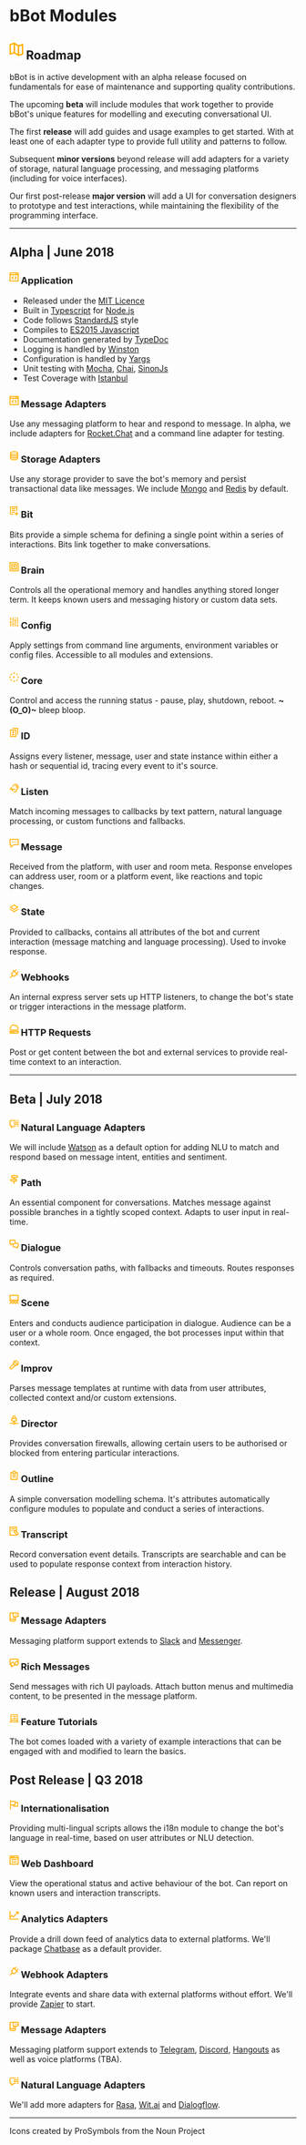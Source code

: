 [typescript]: https://www.typescriptlang.org/
[node]: https://nodejs.org/
[typedoc]: http://typedoc.org/
[standard]: https://standardjs.com/
[es6]: https://github.com/lukehoban/es6features#readme
[mit]: https://opensource.org/licenses/MIT
[winston]: https://github.com/winstonjs/winston
[yargs]: http://yargs.js.org/
[mocha]: https://mochajs.org/
[chai]: http://www.chaijs.com/
[sinon]: http://sinonjs.org/
[istanbul]: https://istanbul.js.org/
[rc]: http://rocket.chat/
[mongo]: https://www.mongodb.com/
[redis]: https://redis.io/
[rasa]: https://rasa.com/
[watson]: http://watson.ai/
[wit]: https://wit.ai/
[wit]: https://wit.ai/
[dialogflow]: https://dialogflow.com/
[slack]: https://slack.com/
[messenger]: https://www.messenger.com/
[telegram]: https://telegram.org/
[discord]: https://discordapp.com/
[hangouts]: https://gsuite.google.com/products/chat/
[chatbase]: https://chatbase.com/
[zapier]: https://zapier.com/
[express]: https://expressjs.com/

# bBot Modules

## <img src="img/map.svg" height="30"> Roadmap

bBot is in active development with an alpha release focused on fundamentals
for ease of maintenance and supporting quality contributions.

The upcoming **beta** will include modules that work together to provide bBot's
unique features for modelling and executing conversational UI.

The first **release** will add guides and usage examples to get started. With at
least one of each adapter type to provide full utility and patterns to follow.

Subsequent **minor versions** beyond release will add adapters for a variety of
storage, natural language processing, and messaging platforms (including for
voice interfaces).

Our first post-release **major version** will add a UI for conversation
designers to prototype and test interactions, while maintaining the flexibility
of the programming interface.

___

## **Alpha** | June 2018

### <img src="img/code.svg" height="20"> Application

- Released under the [MIT Licence][mit]
- Built in [Typescript][typescript] for [Node.js](node)
- Code follows [StandardJS][standard] style
- Compiles to [ES2015 Javascript][es6]
- Documentation generated by [TypeDoc](typedoc)
- Logging is handled by [Winston][winston]
- Configuration is handled by [Yargs][yargs]
- Unit testing with [Mocha][mocha], [Chai][chai], [SinonJs][sinon]
- Test Coverage with [Istanbul][istanbul]

### <img src="img/code.svg" height="20"> Message Adapters

Use any messaging platform to hear and respond to message. In alpha, we include
adapters for [Rocket.Chat][rc] and a command line adapter for testing.

### <img src="img/db.svg" height="20"> Storage Adapters

Use any storage provider to save the bot's memory and persist transactional data
like messages. We include [Mongo][mongo] and [Redis][redis] by default.

### <img src="img/bit.svg" height="20"> Bit

Bits provide a simple schema for defining a single point within a series of
interactions. Bits link together to make conversations.

### <img src="img/brain.svg" height="20"> Brain

Controls all the operational memory and handles anything stored longer
term. It keeps known users and messaging history or custom data sets.

### <img src="img/config.svg" height="20"> Config

Apply settings from command line arguments, environment variables or config
files. Accessible to all modules and extensions.

### <img src="img/play.svg" height="20"> Core

Control and access the running status - pause, play, shutdown, reboot.
**~(O_O)~** bleep bloop.

### <img src="img/id.svg" height="20"> ID

Assigns every listener, message, user and state instance within either a hash 
or sequential id, tracing every event to it's source.

### <img src="img/listen.svg" height="20"> Listen

Match incoming messages to callbacks by text pattern, natural language
processing, or custom functions and fallbacks.

### <img src="img/message.svg" height="20"> Message

Received from the platform, with user and room meta. Response envelopes can
address user, room or a platform event, like reactions and topic changes.

### <img src="img/state.svg" height="20"> State

Provided to callbacks, contains all attributes of the bot and current
interaction (message matching and language processing). Used to invoke response.

### <img src="img/webhook.svg" height="20"> Webhooks

An internal express server sets up HTTP listeners, to change the bot's state
or trigger interactions in the message platform.

### <img src="img/server.svg" height="20"> HTTP Requests

Post or get content between the bot and external services to provide real-time
context to an interaction.

---

## **Beta** | July 2018

### <img src="img/nlp.svg" height="20"> Natural Language Adapters

We will include [Watson][watson] as a default option for adding NLU to match
and respond based on message intent, entities and sentiment.

### <img src="img/path.svg" height="20"> Path

An essential component for conversations. Matches message against possible
branches in a tightly scoped context. Adapts to user input in real-time.

### <img src="img/dialogue.svg" height="20"> Dialogue

Controls conversation paths, with fallbacks and timeouts. Routes responses as required.

### <img src="img/scene.svg" height="20"> Scene

Enters and conducts audience participation in dialogue. Audience can be a user
or a whole room. Once engaged, the bot processes input within that context.

### <img src="img/improv.svg" height="20"> Improv

Parses message templates at runtime with data from user attributes,
collected context and/or custom extensions.

### <img src="img/director.svg" height="20"> Director

Provides conversation firewalls, allowing certain users to be authorised or
blocked from entering particular interactions.

### <img src="img/outline.svg" height="20"> Outline

A simple conversation modelling schema. It's attributes automatically configure
modules to populate and conduct a series of interactions.

### <img src="img/transcript.svg" height="20"> Transcript

Record conversation event details. Transcripts are searchable and can be used to
populate response context from interaction history.

## **Release** | August 2018

### <img src="img/chat.svg" height="20"> Message Adapters

Messaging platform support extends to [Slack][slack] and [Messenger][messenger].

### <img src="img/payload.svg" height="20"> Rich Messages

Send messages with rich UI payloads. Attach button menus and multimedia content,
to be presented in the message platform.

### <img src="img/laptop.svg" height="20"> Feature Tutorials

The bot comes loaded with a variety of example interactions that can be engaged
with and modified to learn the basics.

## Post Release | Q3 2018

### <img src="img/i18n.svg" height="20"> Internationalisation

Providing multi-lingual scripts allows the i18n module to change the bot's
language in real-time, based on user attributes or NLU detection.

### <img src="img/dashboard.svg" height="20"> Web Dashboard

View the operational status and active behaviour of the bot. Can report on known
users and interaction transcripts.

### <img src="img/analytics.svg" height="20"> Analytics Adapters

Provide a drill down feed of analytics data to external platforms. We'll package
[Chatbase][chatbase] as a default provider.

### <img src="img/webhook.svg" height="20"> Webhook Adapters

Integrate events and share data with external platforms without effort. We'll
provide [Zapier][zapier] to start.

### <img src="img/chat.svg" height="20"> Message Adapters

Messaging platform support extends to [Telegram][telegram], [Discord][discord],
[Hangouts][hangouts] as well as voice platforms (TBA).

### <img src="img/nlp.svg" height="20"> Natural Language Adapters

We'll add more adapters for [Rasa][rasa], [Wit.ai][wit] and
[Dialogflow][dialogflow].


___

Icons created by ProSymbols from the Noun Project